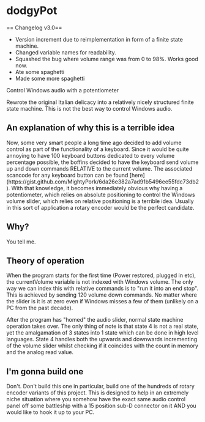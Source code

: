 # dodgyPot
== Changelog v3.0==
+ Version increment due to reimplementation in form of a finite state machine.
+ Changed variable names for readability.
+ Squashed the bug where volume range was from 0 to 98%. Works good now.
+ Ate some spaghetti
+ Made some more spaghetti


Control Windows audio with a potentiometer

Rewrote the original Italian delicacy into a relatively nicely structured finite state machine. This is not the best way to control Windows audio.

<h2>An explanation of why this is a terrible idea</h2>
Now, some very smart people a long time ago decided to add volume control as part of the functionality of a keyboard. Since it would be quite annoying to have 100 keyboard buttons dedicated to every volume percentage possible, the boffins decided to have the keyboard send volume up and down commands RELATIVE to the current volume. The associated scancode for any keyboard button can be found [here](https://gist.github.com/MightyPork/6da26e382a7ad91b5496ee55fdc73db2). With that knowledge, it becomes immediately obvious why having a potentiometer, which relies on absolute positioning to control the Windows volume slider, which relies on relative positioning is a terrible idea. Usually in this sort of application a rotary encoder would be the perfect candidate.

<h2>Why?</h2>
You tell me.

<h2>Theory of operation</h2>
When the program starts for the first time (Power restored, plugged in etc), the currentVolume variable is not indexed with Windows volume. The only way we can index this with relative commands is to "run it into an end stop". This is achieved by sending 120 volume down commands. No matter where the slider is it is at zero even if Windows misses a few of them (unlikely on a PC from the past decade).

After the program has "homed" the audio slider, normal state machine operation takes over. The only thing of note is that state 4 is not a real state, yet the amalgamation of 3 states into 1 state which can be done in high level languages. State 4 handles both the upwards and downwards incrementing of the volume slider whilst checking if it coincides with the count in memory and the analog read value.

<h2>I'm gonna build one</h2>
Don't. Don't build this one in particular, build one of the hundreds of rotary encoder variants of this project. This is designed to help in an extremely niche situation where you somehow have the exact same audio control panel off some battleship with a 15 position sub-D connector on it AND you would like to hook it up to your PC.
